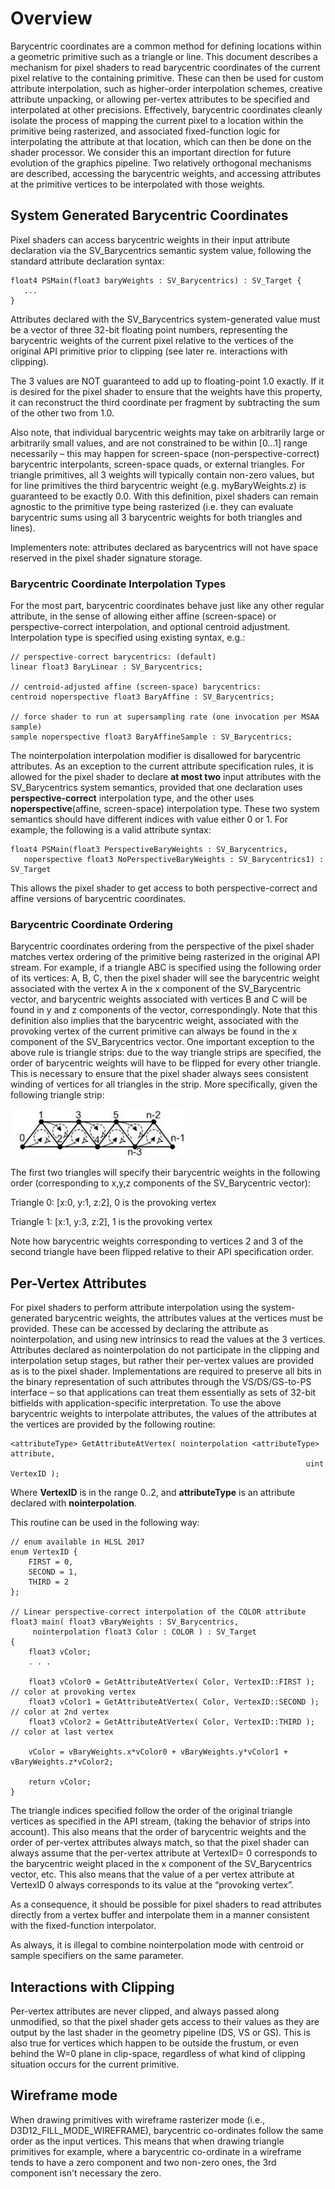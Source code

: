 # Overview
Barycentric coordinates are a common method for defining locations within a geometric primitive such as a triangle or line. This document describes a mechanism for pixel shaders to read barycentric coordinates of the current pixel relative to the containing primitive. These can then be used for custom attribute interpolation, such as higher-order interpolation schemes, creative attribute unpacking, or allowing per-vertex attributes to be specified and interpolated at other precisions. Effectively, barycentric coordinates cleanly isolate the process of mapping the current pixel to a location within the primitive being rasterized, and associated fixed-function logic for interpolating the attribute at that location, which can then be done on the shader processor. We consider this an important direction for future evolution of the graphics pipeline.
Two relatively orthogonal mechanisms are described, accessing the barycentric weights, and accessing attributes at the primitive vertices to be interpolated with those weights.

## System Generated Barycentric Coordinates
Pixel shaders can access barycentric weights in their input attribute declaration via the SV_Barycentrics semantic system value, following the standard attribute declaration syntax:

    float4 PSMain(float3 baryWeights : SV_Barycentrics) : SV_Target {
       ...
    }

Attributes declared with the SV_Barycentrics system-generated value must be a vector of three 32-bit floating point numbers, representing the barycentric weights of the current pixel relative to the vertices of the original API primitive prior to clipping (see later re. interactions with clipping).

The 3 values are NOT guaranteed to add up to floating-point 1.0 exactly. If it is desired for the pixel shader to ensure that the weights have this property, it can reconstruct the third coordinate per fragment by subtracting the sum of the other two from 1.0.

Also note, that individual barycentric weights may take on arbitrarily large or arbitrarily small values, and are not constrained to be within [0...1] range necessarily – this may happen for screen-space (non-perspective-correct) barycentric interpolants, screen-space quads, or external triangles.
For triangle primitives, all 3 weights will typically contain non-zero values, but for line primitives the third barycentric weight (e.g. myBaryWeights.z) is guaranteed to be exactly 0.0. With this definition, pixel shaders can remain agnostic to the primitive type being rasterized (i.e. they can evaluate barycentric sums using all 3 barycentric weights for both triangles and lines).

Implementers note: attributes declared as barycentrics will not have space reserved in the pixel shader signature storage.

### Barycentric Coordinate Interpolation Types
For the most part, barycentric coordinates behave just like any other regular attribute, in the sense of allowing either affine (screen-space) or perspective-correct interpolation, and optional centroid adjustment. Interpolation type is specified using existing syntax, e.g.:

    // perspective-correct barycentrics: (default)
    linear float3 BaryLinear : SV_Barycentrics;

    // centroid-adjusted affine (screen-space) barycentrics:
    centroid noperspective float3 BaryAffine : SV_Barycentrics;

    // force shader to run at supersampling rate (one invocation per MSAA sample)
    sample noperspective float3 BaryAffineSample : SV_Barycentrics;

The nointerpolation interpolation modifier is disallowed for barycentric attributes.
As an exception to the current attribute specification rules, it is allowed for the pixel shader to declare **at most two** input attributes with the SV_Barycentrics system semantics, provided that one declaration uses **perspective-correct** interpolation type, and the other uses **noperspective**(affine, screen-space) interpolation type. These two system semantics should have different indices with value either 0 or 1.  For example, the following is a valid attribute syntax:
    
    float4 PSMain(float3 PerspectiveBaryWeights : SV_Barycentrics,
       noperspective float3 NoPerspectiveBaryWeights : SV_Barycentrics1) : SV_Target

This allows the pixel shader to get access to both perspective-correct and affine versions of barycentric coordinates.

### Barycentric Coordinate Ordering
Barycentric coordinates ordering from the perspective of the pixel shader matches vertex ordering of the primitive being rasterized in the original API stream. For example, if a triangle ABC is specified using the following order of its vertices: A, B, C, then the pixel shader will see the barycentric weight associated with the vertex A in the x component of the SV_Barycentric vector, and barycentric weights associated with vertices B and C will be found in y and z components of the vector, correspondingly. Note that this definition also implies that the barycentric weight, associated with the provoking vertex of the current primitive can always be found in the x component of the SV_Barycentrics vector. 
One important exception to the above rule is triangle strips: due to the way triangle strips are specified, the order of barycentric weights will have to be flipped for every other triangle. This is necessary to ensure that the pixel shader always sees consistent winding of vertices for all triangles in the strip. More specifically, given the following triangle strip:

 ![triangle_strip](https://github.com/youngkim93/DirectXShaderCompiler/blob/execution-barycentric/docs/BarycentricTriangleStrip.jpg)

The first two triangles will specify their barycentric weights in the following order (corresponding to x,y,z components of the SV_Barycentric vector):

Triangle 0: [x:0, y:1, z:2], 0 is the provoking vertex

Triangle 1: [x:1, y:3, z:2], 1 is the provoking vertex

Note how barycentric weights corresponding to vertices 2 and 3 of the second triangle have been flipped relative to their API specification order.

## Per-Vertex Attributes
For pixel shaders to perform attribute interpolation using the system-generated barycentric weights, the attributes values at the vertices must be provided.
These can be accessed by declaring the attribute as nointerpolation, and using new intrinsics to read the values at the 3 vertices.
Attributes declared as nointerpolation do not participate in the clipping and interpolation setup stages, but rather their per-vertex values are provided as is to the pixel shader. Implementations are required to preserve all bits in the binary representation of such attributes through the VS/DS/GS-to-PS interface – so that applications can treat them essentially as sets of 32-bit bitfields with application-specific interpretation.
To use the above barycentric weights to interpolate attributes, the values of the attributes at the vertices are provided by the following routine:

    <attributeType> GetAttributeAtVertex( nointerpolation <attributeType> attribute,
                                                                      uint VertexID );

Where **VertexID** is in the range 0..2, and **attributeType** is an attribute declared with **nointerpolation**.

This routine can be used in the following way:

    // enum available in HLSL 2017
    enum VertexID { 
        FIRST = 0,
        SECOND = 1,
        THIRD = 2
    };

    // Linear perspective-correct interpolation of the COLOR attribute
    float3 main( float3 vBaryWeights : SV_Barycentrics,
		 nointerpolation float3 Color : COLOR ) : SV_Target
    {
        float3 vColor;
        . . .

        float3 vColor0 = GetAttributeAtVertex( Color, VertexID::FIRST );  // color at provoking vertex
        float3 vColor1 = GetAttributeAtVertex( Color, VertexID::SECOND ); // color at 2nd vertex
        float3 vColor2 = GetAttributeAtVertex( Color, VertexID::THIRD );  // color at last vertex

        vColor = vBaryWeights.x*vColor0 + vBaryWeights.y*vColor1 + vBaryWeights.z*vColor2;

        return vColor;
    }

The triangle indices specified follow the order of the original triangle vertices as specified in the API stream, (taking the behavior of strips into account). This also means that the order of barycentric weights and the order of per-vertex attributes always match, so that the pixel shader can always assume that the per-vertex attribute at VertexID= 0 corresponds to the barycentric weight placed in the x component of the SV_Barycentrics vector, etc. This also means that the value of a per vertex attribute at VertexID 0 always corresponds to its value at the “provoking vertex”.

As a consequence, it should be possible for pixel shaders to read attributes directly from a vertex buffer and interpolate them in a manner consistent with the fixed-function interpolator.

As always, it is illegal to combine nointerpolation mode with centroid or sample specifiers on the same parameter.

## Interactions with Clipping
Per-vertex attributes are never clipped, and always passed along unmodified, so that the pixel shader gets access to their values as they are output by the last shader in the geometry pipeline (DS, VS or GS). This is also true for vertices which happen to be outside the frustum, or even behind the W=0 plane in clip-space, regardless of what kind of clipping situation occurs for the current primitive.

## Wireframe mode
When drawing primitives with wireframe rasterizer mode (i.e., D3D12_FILL_MODE_WIREFRAME), barycentric co-ordinates follow the same order as the input vertices. This means that when drawing triangle primitives for example, where a barycentric co-ordinate in a wireframe tends to have a zero component and two non-zero ones, the 3rd component isn't necessary the zero.